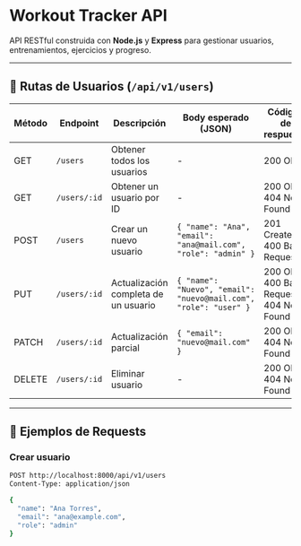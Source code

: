 # Workout Tracker API

API RESTful construida con **Node.js** y **Express** para gestionar usuarios, entrenamientos, ejercicios y progreso.

---

## 📌 Rutas de Usuarios (`/api/v1/users`)

| Método | Endpoint              | Descripción                          | Body esperado (JSON)                        | Códigos de respuesta |
|--------|-----------------------|--------------------------------------|---------------------------------------------|----------------------|
| GET    | `/users`              | Obtener todos los usuarios           | -                                           | 200 OK               |
| GET    | `/users/:id`          | Obtener un usuario por ID            | -                                           | 200 OK, 404 Not Found|
| POST   | `/users`              | Crear un nuevo usuario               | `{ "name": "Ana", "email": "ana@mail.com", "role": "admin" }` | 201 Created, 400 Bad Request |
| PUT    | `/users/:id`          | Actualización completa de un usuario | `{ "name": "Nuevo", "email": "nuevo@mail.com", "role": "user" }` | 200 OK, 400 Bad Request, 404 Not Found |
| PATCH  | `/users/:id`          | Actualización parcial                | `{ "email": "nuevo@mail.com" }`             | 200 OK, 404 Not Found |
| DELETE | `/users/:id`          | Eliminar usuario                     | -                                           | 200 OK, 404 Not Found |

---

## 📌 Ejemplos de Requests

### Crear usuario
```bash
POST http://localhost:8000/api/v1/users
Content-Type: application/json

{
  "name": "Ana Torres",
  "email": "ana@example.com",
  "role": "admin"
}
